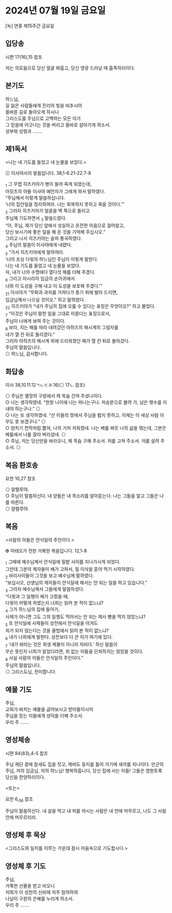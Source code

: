 # 2024년 07월 19일 금요일

[녹] 연중 제15주간 금요일  


## 입당송

시편 17(16),15 참조

저는 의로움으로 당신 얼굴 뵈옵고, 당신 영광 드러날 때 흡족하리이다.  
  
## 본기도

하느님,  
길 잃은 사람들에게 진리의 빛을 비추시어  
올바른 길로 돌아오게 하시니  
그리스도를 주님으로 고백하는 모든 이가  
그 믿음에 어긋나는 것을 버리고 올바로 살아가게 하소서.  
성부와 성령과 …….  
  
## 제1독서

<나는 네 기도를 들었고 네 눈물을 보았다.>

▥ 이사야서의 말씀입니다. 38,1-6.21-22.7-8

<sub>1</sub> 그 무렵 히즈키야가 병이 들어 죽게 되었는데,  
아모츠의 아들 이사야 예언자가 그에게 와서 말하였다.  
“주님께서 이렇게 말씀하십니다.  
‘너의 집안일을 정리하여라. 너는 회복하지 못하고 죽을 것이다.’”  
<sub>2</sub> 그러자 히즈키야가 얼굴을 벽 쪽으로 돌리고  
주님께 기도하면서 <sub>3</sub> 말씀드렸다.  
“아, 주님, 제가 당신 앞에서 성실하고 온전한 마음으로 걸어왔고,  
당신 보시기에 좋은 일을 해 온 것을 기억해 주십시오.”  
그러고 나서 히즈키야는 슬피 통곡하였다.  
<sub>4</sub> 주님의 말씀이 이사야에게 내렸다.  
<sub>5</sub> “가서 히즈키야에게 말하여라.  
‘너의 조상 다윗의 하느님인 주님이 이렇게 말한다.  
나는 네 기도를 들었고 네 눈물을 보았다.  
자, 내가 너의 수명에다 열다섯 해를 더해 주겠다.  
<sub>6</sub> 그리고 아시리아 임금의 손아귀에서  
너와 이 도성을 구해 내고 이 도성을 보호해 주겠다.’”  
<sub>21</sub> 이사야가 “무화과 과자를 가져다가 종기 위에 발라 드리면,  
임금님께서 나으실 것이오.” 하고 말하였다.  
<sub>22</sub> 히즈키야가 “내가 주님의 집에 오를 수 있다는 표징은 무엇이오?” 하고 물었다.  
<sub>7</sub> “이것은 주님이 말한 일을 그대로 이룬다는 표징으로서,  
주님이 너에게 보여 주는 것이다.  
<sub>8</sub> 보라, 지는 해를 따라 내려갔던 아하즈의 해시계의 그림자를  
내가 열 칸 뒤로 돌리겠다.”  
그러자 아하즈의 해시계 위에 드리워졌던 해가 열 칸 뒤로 돌아갔다.  
주님의 말씀입니다.  
◎ 하느님, 감사합니다.  
  
## 화답송

이사 38,10.11.12ㄱㄴㄷㄹ.16(◎ 17ㄴ 참조)

◎ 주님은 멸망의 구렁에서 제 목숨 건져 주셨나이다.  
○ 나는 생각하였네. “한창 나이에 나는 떠나는구나. 저승문으로 불려 가, 남은 햇수를 지내야 하는구나.” ◎  
○ 나는 또 생각하였네. “산 이들의 땅에서 주님을 뵙지 못하고, 이제는 이 세상 사람 아무도 못 보겠구나.” ◎  
○ 양치기 천막처럼 뽑혀, 나의 거처 치워졌네. 나는 베를 짜듯 나의 삶을 엮는데, 그분은 베틀에서 나를 잘라 버리셨네. ◎  
○ 주님, 저는 당신만을 바라오니, 제 목숨 구해 주소서. 저를 고쳐 주소서. 저를 살려 주소서. ◎  
  
## 복음 환호송

요한 10,27 참조

◎ 알렐루야.  
○ 주님이 말씀하신다. 내 양들은 내 목소리를 알아듣는다. 나는 그들을 알고 그들은 나를 따른다.  
◎ 알렐루야.  
  
## 복음

<사람의 아들은 안식일의 주인이다.>

✠ 마태오가 전한 거룩한 복음입니다. 12,1-8

<sub>1</sub> 그때에 예수님께서 안식일에 밀밭 사이를 지나가시게 되었다.  
그런데 그분의 제자들이 배가 고파서, 밀 이삭을 뜯어 먹기 시작하였다.  
<sub>2</sub> 바리사이들이 그것을 보고 예수님께 말하였다.  
“보십시오, 선생님의 제자들이 안식일에 해서는 안 되는 일을 하고 있습니다.”  
<sub>3</sub> 그러자 예수님께서 그들에게 말씀하셨다.  
“다윗과 그 일행이 배가 고팠을 때,  
다윗이 어떻게 하였는지 너희는 읽어 본 적이 없느냐?  
<sub>4</sub> 그가 하느님의 집에 들어가,  
사제가 아니면 그도 그의 일행도 먹어서는 안 되는 제사 빵을 먹지 않았느냐?  
<sub>5</sub> 또 안식일에 사제들이 성전에서 안식일을 어겨도  
죄가 되지 않는다는 것을 율법에서 읽어 본 적이 없느냐?  
<sub>6</sub> 내가 너희에게 말한다. 성전보다 더 큰 이가 여기에 있다.  
<sub>7</sub> ‘내가 바라는 것은 희생 제물이 아니라 자비다.’ 하신 말씀이  
무슨 뜻인지 너희가 알았더라면, 죄 없는 이들을 단죄하지는 않았을 것이다.  
<sub>8</sub> 사실 사람의 아들은 안식일의 주인이다.”  
주님의 말씀입니다.  
◎ 그리스도님, 찬미합니다.  
  
## 예물 기도

주님,  
교회가 바치는 예물을 굽어보시고 받아들이시어  
주님을 믿는 이들에게 성덕을 더해 주소서.  
우리 주 …….  
  
## 영성체송

시편 84(83),4-5 참조

주님 제단 곁에 참새도 집을 짓고, 제비도 둥지를 틀어 거기에 새끼를 치나이다. 만군의 주님, 저의 임금님, 저의 하느님! 행복하옵니다, 당신 집에 사는 이들! 그들은 영원토록 당신을 찬양하리이다.  
  
<또는>  
  
요한 6,<sub>56</sub> 참조  
  
주님이 말씀하신다. 내 살을 먹고 내 피를 마시는 사람은 내 안에 머무르고, 나도 그 사람 안에 머무르리라.  
## 영성체 후 묵상

<그리스도와 일치를 이루는 가운데 잠시 마음속으로 기도합시다.>  
## 영성체 후 기도

주님,  
거룩한 선물을 받고 비오니  
저희가 이 성찬의 신비에 자주 참여하여  
나날이 구원의 은혜를 누리게 하소서.  
우리 주 …….